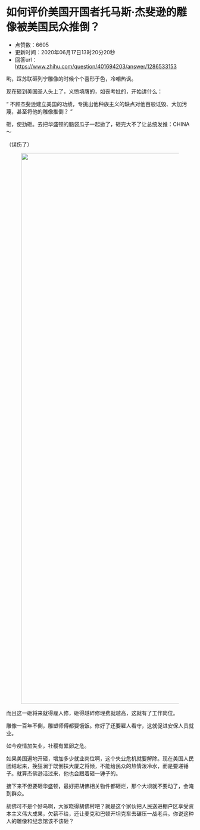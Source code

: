 # 如何评价美国开国者托马斯·杰斐逊的雕像被美国民众推倒？
- 点赞数：6605
- 更新时间：2020年06月17日13时20分20秒
- 回答url：https://www.zhihu.com/question/401694203/answer/1286533153
<body>
 <p data-pid="fvFRqLhI">哟，踩苏联砸列宁雕像的时候个个喜形于色，冷嘲热讽。</p>
 <p data-pid="mvfZOK2B">现在砸到美国圣人头上了，义愤填膺的，如丧考妣的，开始讲什么：</p>
 <p data-pid="FwyLkFOj">“ 不顾杰斐逊建立美国的功绩，专挑出他种族主义的缺点对他百般诋毁、大加污蔑，甚至将他的雕像推倒？ ”</p>
 <p data-pid="GDCZJ4eS">砸，使劲砸。去把华盛顿的脑袋瓜子一起掀了，砸完大不了让总统发推：CHINA～</p>
 <p data-pid="R9j2fYVO">（误伤了）</p>
 <figure data-size="normal">
  <img src="https://picx.zhimg.com/50/v2-cb17ceda3d01fac0f474fa2dfd042f9d_720w.jpg?source=1940ef5c" data-rawwidth="1478" data-rawheight="853" data-size="normal" data-original-token="v2-cb17ceda3d01fac0f474fa2dfd042f9d" data-default-watermark-src="https://pic1.zhimg.com/50/v2-60d9c30c535268778132a4d48d508a1b_720w.jpg?source=1940ef5c" class="origin_image zh-lightbox-thumb" width="1478" data-original="https://picx.zhimg.com/v2-cb17ceda3d01fac0f474fa2dfd042f9d_r.jpg?source=1940ef5c">
 </figure>
 <p data-pid="msHBjfRU">而且这一砸将来就得雇人修，砸得越碎修理费就越高，这就有了工作岗位。</p>
 <p data-pid="KiWH_AYe">雕像一百年不倒，雕塑师傅都要饿饭。修好了还要雇人看守，这就促进安保人员就业。</p>
 <p data-pid="VoCFtG1K">如今疫情加失业，社稷有累卵之危。</p>
 <p data-pid="rkRh-NKE">如果美国遍地开砸，增加多少就业岗位啊，这个失业危机就要解除。现在美国人民团结起来，挽狂澜于既倒扶大厦之将倾，不能给民众的热情泼冷水，而是要递锤子。就算杰佛逊活过来，他也会跟着砸一锤子的。</p>
 <p data-pid="Bc-k4Cke">接下来不但要砸华盛顿，最好把胡佛相关物件都砸烂，那个大坝就不要动了，会淹到群众。</p>
 <p data-pid="p9bbmnzH">胡佛可不是个好鸟啊，大家晓得胡佛村吧？就是这个家伙把人民送进棚户区享受资本主义伟大成果，欠薪不给，还让麦克和巴顿开坦克车去碾压一战老兵。你说这种人的雕像和纪念馆该不该砸？</p>
</body>